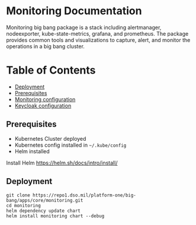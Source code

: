 # Monitoring Documentation

Monitoring big bang package is a stack including alertmanager, nodeexporter, kube-state-metrics, grafana, and prometheus. The package provides common tools and visualizations to capture, alert, and monitor the operations in a big bang cluster.
 
# Table of Contents
- [Deployment](#deployment)
- [Prerequisites](#prerequisites)
- [Monitoring configuration](docs/README.md)
- [Keycloak configuration](docs/KEYCLOAK.md)


## Prerequisites
* Kubernetes Cluster deployed
* Kubernetes config installed in `~/.kube/config`
* Helm installed

Install Helm
https://helm.sh/docs/intro/install/

## Deployment
```
git clone https://repo1.dso.mil/platform-one/big-bang/apps/core/monitoring.git
cd monitoring
helm dependency update chart
helm install monitoring chart --debug
```
